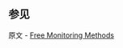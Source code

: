 ## 参见

原文 - [Free Monitoring Methods]( https://docs.mongodb.com/manual/reference/method/js-free-monitoring/ )

